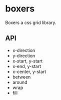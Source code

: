# boxers
Boxers a css grid library.

## API
- x-direction
- y-direction
- x-start, y-start
- x-end, y-start
- x-center, y-start
- between
- around
- wrap
- fill
